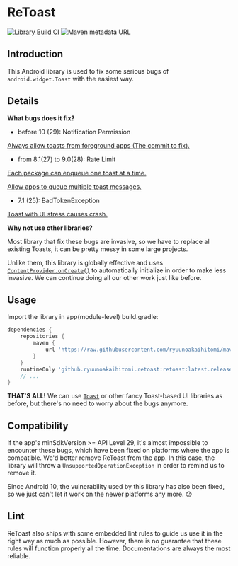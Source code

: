 # ReToast

[![Library Build CI](https://github.com/ryuunoakaihitomi/ReToast/actions/workflows/lib_build.yml/badge.svg?branch=master)](https://github.com/ryuunoakaihitomi/ReToast/actions/workflows/lib_build.yml)
![Maven metadata URL](https://img.shields.io/maven-metadata/v?metadataUrl=https%3A%2F%2Fraw.githubusercontent.com%2Fryuunoakaihitomi%2Fmaven-repository%2Fmaster%2Fgithub%2Fryuunoakaihitomi%2Fretoast%2Fretoast%2Fmaven-metadata.xml)

## Introduction

This Android library is used to fix some serious bugs of `android.widget.Toast` with the easiest way.

## Details

**What bugs does it fix?**

* before 10 (29): Notification Permission

[Always allow toasts from foreground apps (The commit to fix).](https://android.googlesource.com/platform/frameworks/base/+/58b2453ed69197d765c7254241d9966ee49a3efb)

* from 8.1(27) to 9.0(28): Rate Limit

[Each package can enqueue one toast at a time.](https://android.googlesource.com/platform/frameworks/base/+/4ee785b698211b5ccce104e226b073ffbb12df55)

[Allow apps to queue multiple toast messages.](https://android.googlesource.com/platform/frameworks/base/+/a7ed0abe18556847e3cd6e1e4c03a29a0c96fb50)

* 7.1 (25): BadTokenException

[Toast with UI stress causes crash.](https://android.googlesource.com/platform/frameworks/base/+/0df3702f533667a3825ecbce67db0853385a99ab)

**Why not use other libraries?**

Most library that fix these bugs are invasive, so we have to replace all existing Toasts, it can be pretty messy in some large projects.

Unlike them, this library is globally effective and uses [`ContentProvider.onCreate()`](https://developer.android.com/reference/android/content/ContentProvider#onCreate()) to automatically initialize in order to make less invasive.
We can continue doing all our other work just like before.

## Usage

Import the library in app(module-level) build.gradle:

```groovy
dependencies {
    repositories {
        maven {
            url 'https://raw.githubusercontent.com/ryuunoakaihitomi/maven-repository/master' // 👈
        }
    }
    runtimeOnly 'github.ryuunoakaihitomi.retoast:retoast:latest.release' // 👈
    // ...
}
```

**THAT'S ALL!** We can use [`Toast`](https://developer.android.com/reference/android/widget/Toast) or other fancy Toast-based UI libraries as before, but there's no need to worry about the bugs anymore.

## Compatibility

If the app's minSdkVersion >= API Level 29, it's almost impossible to encounter these bugs, which have been fixed on platforms where the app is compatible.
We'd better remove ReToast from the app.
In this case, the library will throw a `UnsupportedOperationException` in order to remind us to remove it.

Since Android 10, the vulnerability used by this library has also been fixed, so we just can't let it work on the newer platforms any more. 😟

## Lint
ReToast also ships with some embedded lint rules to guide us use it in the right way as much as possible.
However, there is no guarantee that these rules will function properly all the time.
Documentations are always the most reliable.